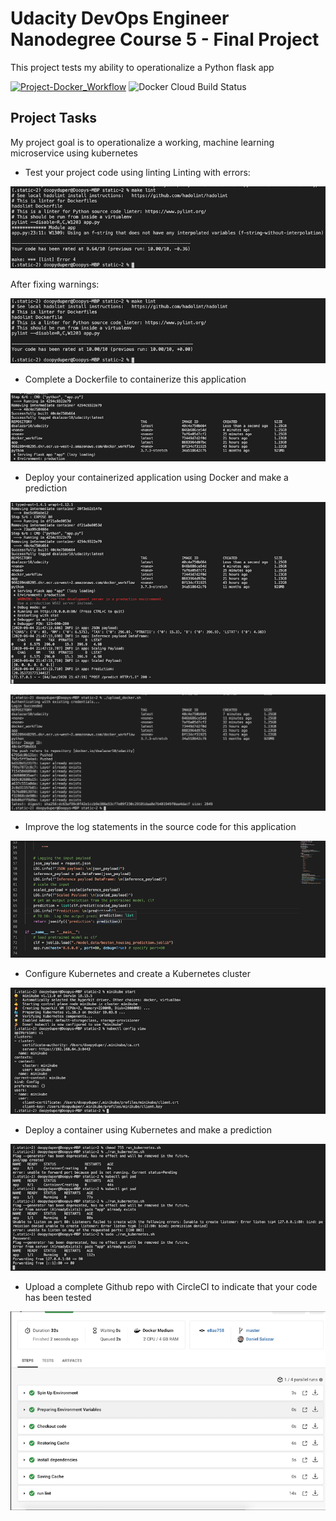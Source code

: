 # Udacity DevOps Engineer Nanodegree Course 5 - Final Project
This project tests my ability to operationalize a Python flask app

[![Project-Docker_Workflow](https://circleci.com/gh/dSalazar10/static-2.svg?style=svg)](https://app.circleci.com/pipelines/github/dSalazar10/static-2)
![Docker Cloud Build Status](https://img.shields.io/docker/cloud/build/dsalazar10/udacity)

## Project Tasks
My project goal is to operationalize a working, machine learning microservice using kubernetes
- Test your project code using linting
Linting with errors:

![](/screenshots/screenshot-01.png)

After fixing warnings:

![](/screenshots/screenshot-02.png)

- Complete a Dockerfile to containerize this application

![](/screenshots/screenshot-03.png)

- Deploy your containerized application using Docker and make a prediction

![](/screenshots/screenshot-04.png)

![](/screenshots/screenshot-06.png)

- Improve the log statements in the source code for this application

![](/screenshots/screenshot-05.png)

- Configure Kubernetes and create a Kubernetes cluster

![](/screenshots/screenshot-07.png)

- Deploy a container using Kubernetes and make a prediction

![](/screenshots/screenshot-08.png)

- Upload a complete Github repo with CircleCI to indicate that your code has been tested

![](/screenshots/screenshot-10.png)

